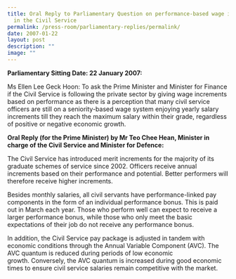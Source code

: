 ```yaml
---
title: Oral Reply to Parliamentary Question on performance‑based wage increments
  in the Civil Service
permalink: /press-room/parliamentary-replies/permalink/
date: 2007-01-22
layout: post
description: ""
image: ""
---
```

**Parliamentary Sitting Date: 22 January 2007:**

Ms Ellen Lee Geck Hoon: To ask the Prime Minister and Minister for Finance if the Civil Service is following the private sector by giving wage increments based on performance as there is a perception that many civil service officers are still on a seniority-based wage system enjoying yearly salary increments till they reach the maximum salary within their grade, regardless of positive or negative economic growth.

**Oral Reply (for the Prime Minister) by Mr Teo Chee Hean, Minister in charge of the Civil Service and Minister for Defence:**

The Civil Service has introduced merit increments for the majority of its graduate schemes of service since 2002. Officers receive annual increments based on their performance and potential. Better performers will therefore receive higher increments. 

Besides monthly salaries, all civil servants have performance-linked pay components in the form of an individual performance bonus. This is paid out in March each year. Those who perform well can expect to receive a larger performance bonus, while those who only meet the basic expectations of their job do not receive any performance bonus. 

In addition, the Civil Service pay package is adjusted in tandem with economic conditions through the Annual Variable Component (AVC). The AVC quantum is reduced during periods of low economic growth. Conversely, the AVC quantum is increased during good economic times to ensure civil service salaries remain competitive with the market.